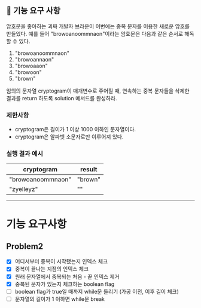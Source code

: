 ## 🚀 기능 요구 사항

암호문을 좋아하는 괴짜 개발자 브라운이 이번에는 중복 문자를 이용한 새로운 암호를 만들었다. 예를 들어 "browoanoommnaon"이라는 암호문은 다음과 같은 순서로 해독할 수 있다.

1. "browoanoommnaon"
2. "browoannaon"
3. "browoaaon"
4. "browoon"
5. "brown"

임의의 문자열 cryptogram이 매개변수로 주어질 때, 연속하는 중복 문자들을 삭제한 결과를 return 하도록 solution 메서드를 완성하라.

### 제한사항

- cryptogram은 길이가 1 이상 1000 이하인 문자열이다.
- cryptogram은 알파벳 소문자로만 이루어져 있다.

### 실행 결과 예시

| cryptogram | result |
| --- | --- |
| "browoanoommnaon" | "brown" |
| "zyelleyz" | "" |

-------------
# 기능 요구사항

## Problem2

- [x] 어디서부터 중복이 시작됐는지 인덱스 체크
- [x] 중복이 끝나는 지점의 인덱스 체크
- [x] 원래 문자열에서 중복되는 처음 - 끝 인덱스 제거
- [x] 중복된 문자가 있는지 체크하는 boolean flag
- [ ] boolean flag가 true일 때까지 while문 돌리기 (가공 이전, 이후 길이 체크)
- [ ] 문자열의 길이가 1 이하면 while문 break